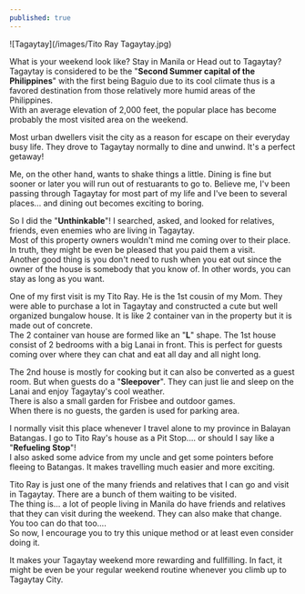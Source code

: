 ```yaml
---
published: true
---
```

![Tagaytay](/images/Tito Ray Tagaytay.jpg)

What is your weekend look like? Stay in Manila or Head out to Tagaytay?   
Tagaytay is considered to be the "**Second Summer capital of the Philippines**" with the first being Baguio due to its cool climate thus is a favored destination from those relatively more humid areas of the Philippines.   
With an average elevation of 2,000 feet, the popular place has become probably the most visited area on the weekend. 

Most urban dwellers visit the city as a reason for escape on their everyday busy life. They drove to Tagaytay normally to dine and unwind. It's a perfect getaway!

Me, on the other hand, wants to shake things a little. Dining is fine but sooner or later you will run out of restuarants to go to. Believe me, I'v been passing through Tagaytay for most part of my life and I've been to several places... and dining out becomes exciting to boring.

So I did the "**Unthinkable**"! I searched, asked, and looked for relatives, friends, even enemies who are living in Tagaytay.   
Most of this property owners wouldn't mind me coming over to their place. In truth, they might be even be pleased that you paid them a visit.   
Another good thing is you don't need to rush when you eat out since the owner of the house is somebody that you know of. In other words, you can stay as long as you want.

One of my first visit is my Tito Ray. He is the 1st cousin of my Mom. They were able to purchase a lot in Tagaytay and constructed a cute but well organized bungalow house. It is like 2 container van in the property but it is made out of concrete.   
The 2 container van house are formed like an "**L**" shape. The 1st house consist of 2 bedrooms with a big Lanai in front. This is perfect for guests coming over where they can chat and eat all day and all night long. 

The 2nd house is mostly for cooking but it can also be converted as a guest room. But when guests do a "**Sleepover**". They can just lie and sleep on the Lanai and enjoy Tagaytay's cool weather.   
There is also a small garden for Frisbee and outdoor games.   
When there is no guests, the garden is used for parking area.

I normally visit this place whenever I travel alone to my province in Balayan Batangas. I go to Tito Ray's house as a Pit Stop.... or should I say like a "**Refueling Stop**"!   
I also asked some advice from my uncle and get some pointers before fleeing to Batangas. It makes travelling much easier and more exciting.

Tito Ray is just one of the many friends and relatives that I can go and visit in Tagaytay. There are a bunch of them waiting to be visited.   
The thing is... a lot of people living in Manila do have friends and relatives that they can visit during the weekend. They can also make that change. You too can do that too....  
So now, I encourage you to try this unique method or at least even consider doing it. 

It makes your Tagaytay weekend more rewarding and fullfilling. In fact, it might be even be your regular weekend routine whenever you climb up to Tagaytay City. 
